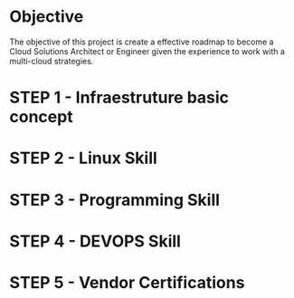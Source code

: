 # Objective


The objective of this project is create a effective roadmap to become a Cloud Solutions Architect or Engineer given the experience to work  with a multi-cloud strategies.

# STEP 1 - Infraestruture basic concept



# STEP 2 - Linux Skill


# STEP 3 - Programming Skill

# STEP 4 - DEVOPS Skill

# STEP 5 - Vendor Certifications 




